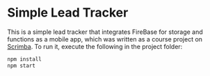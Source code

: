 # Simple Lead Tracker

This is a simple lead tracker that integrates FireBase for storage and functions as a mobile app, which was written as a course project on [Scrimba](scrimba.com). To run it, execute the following in the project folder:

```bash
npm install
npm start
```
